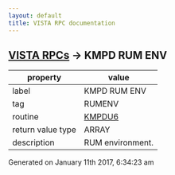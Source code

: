 ```yaml
---
layout: default
title: VISTA RPC documentation
---
```




## [VISTA RPCs](TableOfContent.md) &#8594; KMPD RUM ENV 

 property | value 
--- | --- 
 label | KMPD RUM ENV
 tag | RUMENV
 routine | [KMPDU6](http://code.osehra.org/dox/Routine_KMPDU6_source.html)
 return value type | ARRAY
 description | RUM environment.




Generated on January 11th 2017, 6:34:23 am